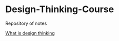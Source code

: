 # Design-Thinking-Course
Repository of notes

[What is design thinking](https://github.com/p3u/Design-Thinking-Course/blob/main/What%20is%20Design%20Thinking.md)
